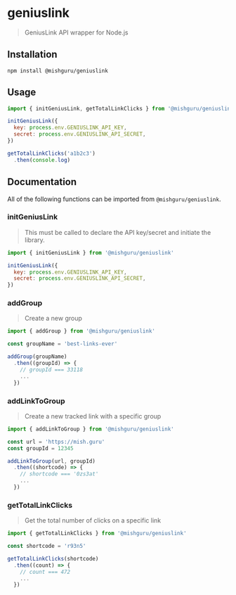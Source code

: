 # geniuslink

> GeniusLink API wrapper for Node.js

## Installation

```shell
npm install @mishguru/geniuslink
```

## Usage

```javascript
import { initGeniusLink, getTotalLinkClicks } from '@mishguru/geniuslink'

initGeniusLink({
  key: process.env.GENIUSLINK_API_KEY,
  secret: process.env.GENIUSLINK_API_SECRET,
})

getTotalLinkClicks('a1b2c3')
  .then(console.log)
```

## Documentation

All of the following functions can be imported from `@mishguru/geniuslink`.

### initGeniusLink

> This must be called to declare the API key/secret and initiate the library.

```javascript
import { initGeniusLink } from '@mishguru/geniuslink'

initGeniusLink({
  key: process.env.GENIUSLINK_API_KEY,
  secret: process.env.GENIUSLINK_API_SECRET,
})
```

### addGroup

> Create a new group

```javascript
import { addGroup } from '@mishguru/geniuslink'

const groupName = 'best-links-ever'

addGroup(groupName)
  .then((groupId) => {
    // groupId === 33118
    ...
  })
```

### addLinkToGroup

> Create a new tracked link with a specific group

```javascript
import { addLinkToGroup } from '@mishguru/geniuslink'

const url = 'https://mish.guru'
const groupId = 12345

addLinkToGroup(url, groupId)
  .then((shortcode) => {
    // shortcode === '0zs3at'
    ...
  })
```

### getTotalLinkClicks

> Get the total number of clicks on a specific link

```javascript
import { getTotalLinkClicks } from '@mishguru/geniuslink'

const shortcode = 'r93n5'

getTotalLinkClicks(shortcode)
  .then((count) => {
    // count === 472
    ...
  })
```
